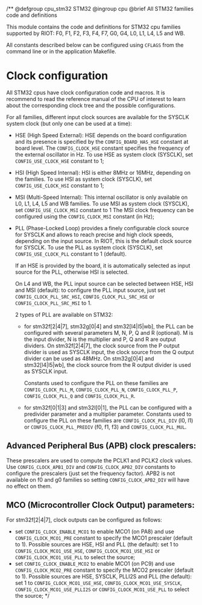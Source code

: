 /**
@defgroup        cpu_stm32 STM32
@ingroup         cpu
@brief           All STM32 families code and definitions

This module contains the code and definitions for STM32 cpu
families supported by RIOT: F0, F1, F2, F3, F4, F7, G0, G4, L0, L1, L4, L5 and WB.

All constants described below can be configured using `CFLAGS` from the command
line or in the application Makefile.

Clock configuration
===================

All STM32 cpus have clock configuration code and macros. It is recommend to read
the reference manual of the CPU of interest to learn about the corresponding
clock tree and the possible configurations.

For all families, different input clock sources are available for the SYSCLK
system clock (but only one can be used at a time):

- HSE (High Speed External): HSE depends on the board configuration and its
  presence is specified by the `CONFIG_BOARD_HAS_HSE` constant at board level.
  The `CONFIG_CLOCK_HSE` constant specifies the frequency of the external oscillator
  in Hz.
  To use HSE as system clock (SYSCLK), set `CONFIG_USE_CLOCK_HSE` constant to 1;

- HSI (High Speed Internal): HSI is either 8MHz or 16MHz, depending
  on the families.
  To use HSI as system clock (SYSCLK), set `CONFIG_USE_CLOCK_HSI` constant to 1;

- MSI (Multi-Speed Internal): This internal oscillator is only available on L0,
  L1, L4, L5 and WB families.
  To use MSI as system clock (SYSCLK), set `CONFIG_USE_CLOCK_MSI` constant to 1
  The MSI clock frequency can be configured using the `CONFIG_CLOCK_MSI`
  constant (in Hz);

- PLL (Phase-Locked Loop) provides a finely configurable clock source for
  SYSCLK and allows to reach precise and high clock speeds, depending on the
  input source. In RIOT, this is the default clock source for SYSCLK.
  To use the PLL as system clock (SYSCLK), set `CONFIG_USE_CLOCK_PLL` constant
  to 1 (default).

  If an HSE is provided by the board, it is automatically selected as input
  source for the PLL, otherwise HSI is selected.

  On L4 and WB, the PLL input source can be selected between HSE, HSI and MSI
  (default): to configure the PLL input source, just set
  `CONFIG_CLOCK_PLL_SRC_HSI`, `CONFIG_CLOCK_PLL_SRC_HSE` or
  `CONFIG_CLOCK_PLL_SRC_MSI` to 1.

  2 types of PLL are available on STM32:
  - for stm32f[2|4|7], stm32g[0|4] and stm32[l4|l5|wb], the PLL can be
    configured with several parameters M, N, P, Q and R (optional). M is the
    input divider, N is the multiplier and P, Q and R are output dividers.
    On stm32f[2|4|7], the clock source from the P output divider is used as
    SYSCLK input, the clock source from the Q output divider can be used as
    48MHz.
    On stm32g[0|4] and stm32[l4|l5|wb], the clock source from the R output
    divider is used as SYSCLK input.

    Constants used to configure the PLL on these families are
    `CONFIG_CLOCK_PLL_M`, `CONFIG_CLOCK_PLL_N`, `CONFIG_CLOCK_PLL_P`,
    `CONFIG_CLOCK_PLL_Q` and `CONFIG_CLOCK_PLL_R`.

  - for stm32f[0|1|3] and stm32l[0|1], the PLL can be configured with a
    predivider parameter and a multiplier parameter.
    Constants used to configure the PLL on these families are
    `CONFIG_CLOCK_PLL_DIV` (l0, l1) or `CONFIG_CLOCK_PLL_PREDIV` (f0, f1, f3)
    and `CONFIG_CLOCK_PLL_MUL`.

Advanced Peripheral Bus (APB) clock prescalers:
-----------------------------------------------

These prescalers are used to compute the PCLK1 and PCLK2 clock values.
Use `CONFIG_CLOCK_APB1_DIV` and `CONFIG_CLOCK_APB2_DIV` constants to configure
the prescalers (just set the frequency factor).
APB2 is not available on f0 and g0 families so setting `CONFIG_CLOCK_APB2_DIV`
will have no effect on them.

MCO (Microcontroller Clock Output) parameters:
----------------------------------------------

For stm32f[2|4|7], clock outputs can be configured as follows:
- set `CONFIG_CLOCK_ENABLE_MCO1` to enable MCO1 (on PA8) and use
  `CONFIG_CLOCK_MCO1_PRE` constant to specify the MCO1 prescaler (default to 1).
  Possible sources are HSE, HSI and PLL (the default): set 1 to
  `CONFIG_CLOCK_MCO1_USE_HSE`, `CONFIG_CLOCK_MCO1_USE_HSI` or
  `CONFIG_CLOCK_MCO1_USE_PLL` to select the source;
- set `CONFIG_CLOCK_ENABLE_MCO2` to enable MCO1 (on PC9) and use
  `CONFIG_CLOCK_MCO2_PRE` constant to specify the MCO2 prescaler (default to 1).
  Possible sources are HSE, SYSCLK, PLLI2S and PLL (the default): set 1 to
  `CONFIG_CLOCK_MCO1_USE_HSE`, `CONFIG_CLOCK_MCO1_USE_SYSCLK`,
  `CONFIG_CLOCK_MCO1_USE_PLLI2S` or `CONFIG_CLOCK_MCO1_USE_PLL` to select the
  source;
 */
